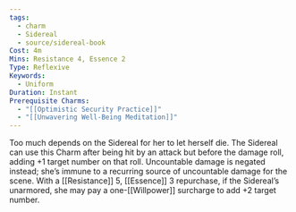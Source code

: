 ```yaml
---
tags:
  - charm
  - Sidereal
  - source/sidereal-book
Cost: 4m
Mins: Resistance 4, Essence 2
Type: Reflexive
Keywords:
  - Uniform
Duration: Instant
Prerequisite Charms:
  - "[[Optimistic Security Practice]]"
  - "[[Unwavering Well-Being Meditation]]"
---
```

Too much depends on the Sidereal for her to let herself die. The Sidereal can use this Charm after being hit by an attack but before the damage roll, adding +1 target number on that roll. Uncountable damage is negated instead; she’s immune to a recurring source of uncountable damage for the scene. With a [[Resistance]] 5, [[Essence]] 3 repurchase, if the Sidereal’s unarmored, she may pay a one-[[Willpower]] surcharge to add +2 target number.